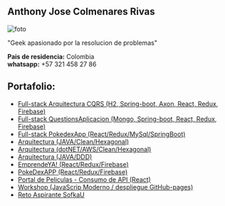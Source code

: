 ## Anthony Jose Colmenares Rivas

![foto](https://lh3.googleusercontent.com/ogw/ADea4I4JTPzzDleLm5c6O04s3xBcb-XQLr4N0vggOyEm5w=s83-c-mo)

"Geek apasionado por la resolucion de problemas"

**Pais de residencia:** Colombia<br>
**whatsapp:** +57 321 458 27 86<br>

## Portafolio:

* [Full-stack Arquitectura CQRS (H2, Spring-boot, Axon, React, Redux, Firebase)](https://github.com/AnthonyMerive/sistema-bancario)
* [Full-stack QuestionsAplicacion (Mongo, Spring-boot, React, Redux, Firebase)](https://github.com/AnthonyMerive/fullstack-questions)
* [Full-stack PokedexApp (React/Redux/MySql/SpringBoot)](https://github.com/carlosMorenoQ/petProyectSofkaU)
* [Arquitectura (JAVA/Clean/Hexagonal)](https://github.com/AnthonyMerive/java-hexagonal)
* [Arquitectura (dotNET/AWS/Clean/Hexagonal)](https://github.com/AnthonyMerive/dot-net-hexagonal)
* [Arquitectura (JAVA/DDD)](https://github.com/AnthonyMerive/DDD-Store)
* [EmprendeYA! (React/Redux/Firebase)](https://github.com/AnthonyMerive/emprende-ya)
* [PokeDexAPP (React/Redux/Firebase)](https://github.com/AnthonyMerive/pokedexapp)
* [Portal de Peliculas - Consumo de API (React)](https://github.com/AnthonyMerive/movies-react)
* [Workshop (JavaScrip Moderno / despliegue GitHub-pages)](https://github.com/AnthonyMerive/netnet)
* [Reto Aspirante SofkaU](https://github.com/AnthonyMerive/reto-softka)



